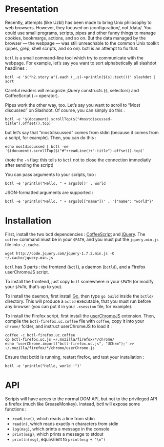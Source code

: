 # Presentation

Recently, attempts (like Uzbl) has been made to bring Unix philosophy to
web browsers. However, they focused on /configuration/, not /data/. You
could use small programs, scripts, pipes and other funny things to
manage cookies, bookmargs, actions, and so on. But the data managed by
the browser — the webpage — was still unreachable to the common Unix
toolkit (pipes, grep, shell scripts, and so on). bctl is an attempt to
fix that.

`bctl` is a small command-line tool which try to communicate with the
webpage. For example, let’s say you want to sort alphabetically all
slashdot headlines :

    bctl -e '$("h2.story a").each (_,s)->println($(s).text())' slashdot | sort

Careful readers will recognize jQuery constructs (`$`, selectors) and
CoffeeScript (`->` operator).

Pipes work the other way, too. Let’s say you want to scroll to “Most
discussed” on Slashdot. Of course, you can simply do this :

    bctl -e '$(document).scrollTop($("#mostdiscussed-title").offset().top)'

but let’s say that “mostdiscussed” comes from stdin (because it
comes from a script, for example). Then, you can do this :

    echo mostdiscussed | bctl -ne '$(document).scrollTop($("#"+readLine()+"-title").offset().top)'

(note the `-n` flag: this tells to `bctl` not to close the connection
immediatly after sending the script)

You can pass arguments to your scripts, too :

    bctl -e 'println("Hello, " + args[0])' . world

JSON-formatted arguments are supported :

    bctl -e 'println("Hello, " + args[0]["name"])' . '{"name": "world"}'

# Installation

First, install the two bctl dependencies :
[CoffeeScript](http://coffeescript.org/) and
[jQuery](http://jquery.com/). The `coffee` command must be in your
`$PATH`, and you must put the `jquery.min.js` file into `~/.cache`.

    wget http://code.jquery.com/jquery-1.7.2.min.js -O ~/.cache/jquery.min.js

`bctl` has 3 parts : the frontend (`bctl`), a daemon (`bctld`), and a
Firefox userChromeJS script.

To install the frontend, just copy `bctl` somewhere in your `$PATH`
(or modify your `$PATH`, that’s up to you).

To install the daemon, first install [Go](http://golang.org), then type
`go build` inside the `bctld/` directory. This will produce a `bctld`
executable, that you must run before any browser (you can put it in your
`.xsession` file, for example).

To install the Firefox script, first install the
[userChromeJS](http://userchromejs.mozdev.org/) extension. Then, compile
the `bctl-firefox.uc.coffee` file with `coffee`, copy it into your
`chrome/` folder, and instruct userChromeJS to load it :

    coffee -c bctl-firefox.uc.coffee
    cp bctl-firefox.uc.js ~/.mozilla/firefox/*/chrome/
    echo 'userChrome.import("bctl-firefox.uc.js", "UChrm");' >> ~/.mozilla/firefox/*/chrome/userChrome.js

Ensure that bctld is running, restart firefox, and test your installation :

    bctl -e 'println("Hello, world !")'

# API

Scripts will have acces to the normal DOM API, but not to the privileged API a firefox (much like GreaseMonkey). Instead, bctl will expose some functions :

* `readLine()`, which reads a line from stdin
* `read(n)`, which reads exactly n characters from stdin
* `log(msg)`, which prints a message in the console
* `print(msg)`, which prints a message to stdout
* `println(msg)`, equivalent to `print(msg + "\n")`
